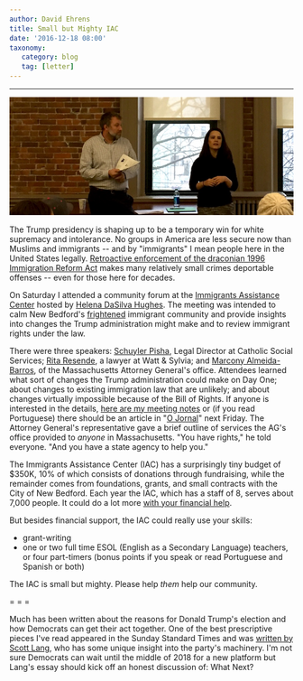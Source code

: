 ```yaml
---
author: David Ehrens
title: Small but Mighty IAC
date: '2016-12-18 08:00'
taxonomy:
   category: blog
   tag: [letter]
---
```

---

![](forum.jpg)

The Trump presidency is shaping up to be a temporary win for white supremacy and intolerance. No groups in America are less secure now than Muslims and immigrants -- and by "immigrants" I mean people here in the United States legally. [Retroactive enforcement of the draconian 1996 Immigration Reform Act](http://www.hrw.org/reports/2007/us0707/5.htm) makes many relatively small crimes deportable offenses -- even for those here for decades.

On Saturday I attended a community forum at the [Immigrants Assistance Center](http://www.immigrantsassistancecenter.org/) hosted by [Helena DaSilva Hughes](http://www.immigrantsassistancecenter.org/executive-director-bio/). The meeting was intended to calm New Bedford's [frightened](http://www.immigrantsassistancecenter.org/dear-friends-and-supporters/) immigrant community and provide insights into changes the Trump administration might make and to review immigrant rights under the law.

There were three speakers: [Schuyler Pisha](http://www.cssdioc.org/about/administration.html), Legal Director at Catholic Social Services; [Rita Resende](http://www.wattandsylvia.com/), a lawyer at Watt & Sylvia; and [Marcony Almeida-Barros](http://www.mass.gov/ago/news-and-updates/press-releases/2015/2015-05-19-community-engagement.html), of the Massachusetts Attorney General's office. Attendees learned what sort of changes the Trump administration could make on Day One; about changes to existing immigration law that are unlikely; and about changes virtually impossible because of the Bill of Rights. If anyone is interested in the details, [here are my meeting notes](iac-meeting.pdf) or (if you read Portuguese) there should be an article in "[O Jornal](http://www.facebook.com/OjornalNewspaper)" next Friday. The Attorney General's representative gave a brief outline of services the AG's office provided to *anyone* in Massachusetts. "You have rights," he told everyone. "And you have a state agency to help you."

The Immigrants Assistance Center (IAC) has a surprisingly tiny budget of $350K, 10% of which consists of donations through fundraising, while the remainder comes from foundations, grants, and small contracts with the City of New Bedford. Each year the IAC, which has a staff of 8, serves about 7,000 people. It could do a lot more [with your financial help](http://www.immigrantsassistancecenter.org/donate/).

But besides financial support, the IAC could really use your skills:
- grant-writing
- one or two full time ESOL (English as a Secondary Language) teachers, or four part-timers (bonus points if you speak or read Portuguese and Spanish or both)

The IAC is small but mighty. Please help *them* help our community.

= = =

Much has been written about the reasons for Donald Trump's election and how Democrats can get their act together. One of the best prescriptive pieces I've read appeared in the Sunday Standard Times and was [written by Scott Lang](http://www.southcoasttoday.com/opinion/20161218/your-view-democratic-partys-path-forward), who has some unique insight into the party's machinery. I'm not sure Democrats can wait until the middle of 2018 for a new platform but Lang's essay should kick off an honest discussion of: What Next?

